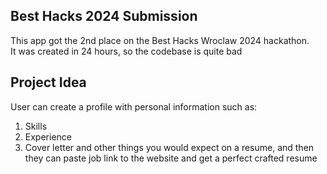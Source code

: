 ## Best Hacks 2024 Submission
This app got the 2nd place on the Best Hacks Wroclaw 2024 hackathon. <br>
It was created in 24 hours, so the codebase is quite bad

## Project Idea
User can create a profile with personal information such as:
1. Skills
2. Experience
3. Cover letter
and other things you would expect on a resume, and then they can
paste job link to the website and get a perfect crafted resume
